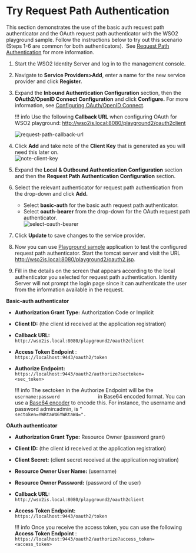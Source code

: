 # Try Request Path Authentication

This section demonstrates the use of the basic auth request path
authenticator and the OAuth request path authenticator with the WSO2
playground sample. Follow the instructions below to try out this
scenario (Steps 1-6 are common for both authenticators).  See [Request
Path Authentication](../../learn/request-path-authentication) for more
information.

1.  Start the WSO2 Identity Server and log in to the management console.
2.  Navigate to **Service Providers\>Add**, enter a name for the new
    service provider and click **Register.**
3.  Expand the **Inbound Authentication Configuration** section, then
    the **OAuth2/OpenID Connect Configuration** and click **Configure.**
    For more information, see [Configuring OAuth/OpenID
    Connect](../../learn/configuring-oauth2-openid-connect-single-sign-on).
    
    !!! info 
        Use the following **Callback URL** when configuring OAuth for WSO2
        playground: http://wso2is.local:8080/playground2/oauth2client

    ![request-path-callback-url](../assets/img/using-wso2-identity-server/request-path-callback-url.png) 

4.  Click **Add** and take note of the **Client Key** that is generated
    as you will need this later on.  
    ![note-client-key](../assets/img/using-wso2-identity-server/note-client-key.png) 
5.  Expand the **Local & Outbound Authentication Configuration** section
    and then the **Request Path Authentication Configuration** section.
6.  Select the relevant authenticator for request path authentication
    from the drop-down and click **Add.**
    -   Select **basic-auth** for the basic auth request path
        authenticator.
    -   Select **oauth-bearer** from the drop-down for the OAuth request
        path authenticator.  
        ![select-oauth-bearer](../assets/img/using-wso2-identity-server/select-oauth-bearer.png) 
7.  Click **Update** to save changes to the service provider.
8.  Now you can use [Playground
    sample](../../learn/setting-up-the-sample-webapp)
    application to test the configured request path authenticator. Start
    the tomcat server and visit the URL
    http://wso2is.local:8080/playground2/oauth2.jsp.
9.  Fill in the details on the screen that appears according to the
    local authenticator you selected for request path authentication.
    Identity Server will not prompt the login page since it can
    authenticate the user from the information available in the request.

**Basic-auth authenticator**

-   **Authorization Grant Type:** Authorization Code or Implicit
-   **Client ID:** (the client id received at the application
    registration)
-   **Callback URL:**
    `                               http://wso2is.local:8080/playground2/oauth2client                             `

-   **Access Token Endpoint** :
    `               https://localhost:9443/oauth2/token              `

-   **Authorize Endpoint:**
    `                               https://localhost:9443/oauth2/authorize?sectoken=                              <sec_token>              `

    !!! info 
        The sectoken in the Authorize Endpoint will be the
        `                username:password               ` in Base64
        encoded format. You can use a [Base64
        encoder](https://www.base64encode.org/) to encode this. For
        instance, the username and password admin:admin, is "
        `                sectoken=YWRtaW46YWRtaW4=".               `

**OAuth authenticator**

-   **Authorization Grant Type:** Resource Owner (password grant)
-   **Client ID:** (the client id received at the application
    registration)
-   **Client Secret:** (client secret received at the application
    registration)
-   **Resource Owner User Name:** (username)
-   **Resource Owner Password:** (password of the user)
-   **Callback URL:**
    `                               http://wso2is.local:8080/playground2/oauth2client                             `

-   **Access Token Endpoint:**
    `                               https://localhost:9443/oauth2/token                             `

    !!! info
        Once you receive the access token, you can use the following
        **Access Token Endpoint** :
        `                                 https://localhost:9443/oauth2/authorize?access_token=                                <access_token>               `
